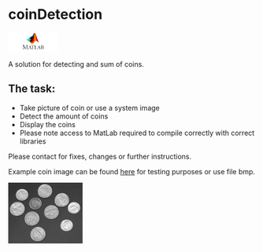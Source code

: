 # coinDetection
<img src="https://github.com/fabianfranklinhuffstead/coinDetection/blob/master/src/matlab.png" width="20%" height="20%">
<p>A solution for detecting and sum of coins.</p>

<h2>The task: </h2>
<ul>
  <li>Take picture of coin or use a system image</li>
  <li>Detect the amount of coins</li>
  <li>Display the coins</li>
  <li>Please note access to MatLab required to compile correctly with correct libraries</li>
</ul>

<p>Please contact for fixes, changes or further instructions.</p>

<p>Example coin image can be found <a href="http://www.sawp.com.br/blog/wp-content/uploads/2011/02/coins.bmp">here</a> for testing purposes or use file bmp.</p>

<img src="https://raw.githubusercontent.com/fabianfranklinhuffstead/coinDetection/master/src/Ex0801/coins.bmp" height="30%" width="30%">
